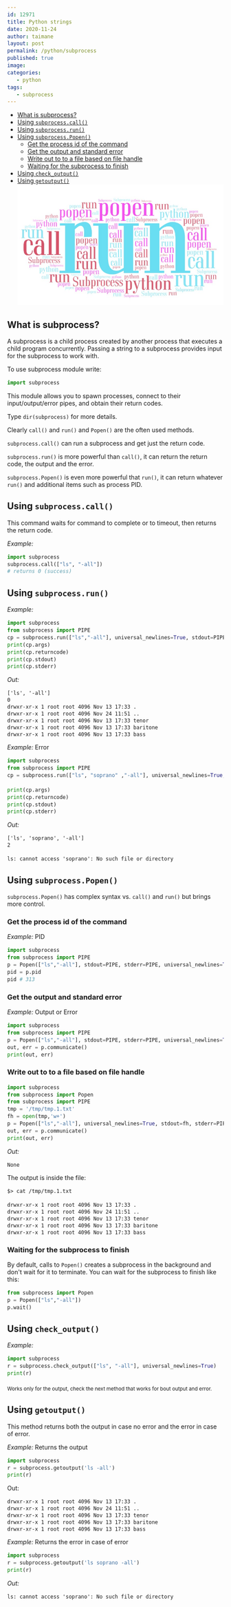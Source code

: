 ```yaml
---
id: 12971
title: Python strings
date: 2020-11-24
author: taimane
layout: post
permalink: /python/subprocess
published: true
image: 
categories: 
   - python
tags:
   - subprocess
---
```

- [What is subprocess?](#what-is-subprocess)
- [Using `subprocess.call()`](#using-subprocesscall)
- [Using `subprocess.run()`](#using-subprocessrun)
- [Using `subprocess.Popen()`](#using-subprocesspopen)
  - [Get the process id of the command](#get-the-process-id-of-the-command)
  - [Get the output and standard error](#get-the-output-and-standard-error)
  - [Write out to to a file based on file handle](#write-out-to-to-a-file-based-on-file-handle)
  - [Waiting for the subprocess to finish](#waiting-for-the-subprocess-to-finish)
- [Using `check_output()`](#using-check_output)
- [Using `getoutput()`](#using-getoutput)
![str](/wp-content/uploads/2020/11/subprocess-art.jpg)


## What is subprocess?

A subprocess is a child process created by another process that executes a child program concurrently. Passing a string to a subprocess provides input for the subprocess to work with.

To use subprocess module write:
```python
import subprocess
```

This module allows you to spawn processes, connect to their input/output/error pipes, and obtain their return codes.

Type `dir(subprocess)` for more details.


Clearly `call()` and `run()`  and `Popen()` are the often used methods. 

`subprocess.call()` can run a subprocess and get just the return code. 

`subprocess.run()` is more powerful than `call()`, it can return the return code, the output and the error.

`subprocess.Popen()` is even more powerful that `run()`, it can return whatever `run()` and additional items such as process PID.


## Using `subprocess.call()`

This command waits for command to complete or to timeout, then returns the return code.

*Example:*
```python
import subprocess
subprocess.call(["ls", "-all"])
# returns 0 (success)
```


## Using `subprocess.run()`


*Example:*
```python
import subprocess
from subprocess import PIPE
cp = subprocess.run(["ls","-all"], universal_newlines=True, stdout=PIPE, stderr=PIPE)
print(cp.args)
print(cp.returncode)
print(cp.stdout)
print(cp.stderr)
```

*Out:*
```
['ls', '-all']
0
drwxr-xr-x 1 root root 4096 Nov 13 17:33 .
drwxr-xr-x 1 root root 4096 Nov 24 11:51 ..
drwxr-xr-x 1 root root 4096 Nov 13 17:33 tenor
drwxr-xr-x 1 root root 4096 Nov 13 17:33 baritone
drwxr-xr-x 1 root root 4096 Nov 13 17:33 bass
```

*Example:*  Error
```python
import subprocess
from subprocess import PIPE
cp = subprocess.run(["ls", "soprano" ,"-all"], universal_newlines=True, stdout=PIPE, stderr=PIPE)

print(cp.args)
print(cp.returncode)
print(cp.stdout)
print(cp.stderr)
```

*Out:*
```
['ls', 'soprano', '-all']
2

ls: cannot access 'soprano': No such file or directory

```


## Using `subprocess.Popen()`

`subprocess.Popen()` has complex syntax vs. `call()` and `run()` but brings more control.

### Get the process id of the command

*Example:* PID
```python
import subprocess
from subprocess import PIPE
p = Popen(["ls","-all"], stdout=PIPE, stderr=PIPE, universal_newlines=True)
pid = p.pid
pid # 313
```

### Get the output and standard error

*Example:* Output or Error
```python
import subprocess
from subprocess import PIPE
p = Popen(["ls","-all"], stdout=PIPE, stderr=PIPE, universal_newlines=True)
out, err = p.communicate()
print(out, err)
```

### Write out to to a file based on file handle

```python
import subprocess
from subprocess import Popen
from subprocess import PIPE
tmp = '/tmp/tmp.1.txt'
fh = open(tmp,'w+')
p = Popen(["ls","-all"], universal_newlines=True, stdout=fh, stderr=PIPE)
out, err = p.communicate()
print(out, err) 
```
*Out:*
```
None
```
The output is inside the file:
```
$> cat /tmp/tmp.1.txt

drwxr-xr-x 1 root root 4096 Nov 13 17:33 .
drwxr-xr-x 1 root root 4096 Nov 24 11:51 ..
drwxr-xr-x 1 root root 4096 Nov 13 17:33 tenor
drwxr-xr-x 1 root root 4096 Nov 13 17:33 baritone
drwxr-xr-x 1 root root 4096 Nov 13 17:33 bass
```

### Waiting for the subprocess to finish

By default, calls to `Popen()` creates a subprocess in the background and don't wait for it to terminate. You can wait for the subprocess to finish like this:

```python
from subprocess import Popen
p = Popen(["ls","-all"])
p.wait()
```

## Using `check_output()`


*Example:*

```python
import subprocess
r = subprocess.check_output(["ls", "-all"], universal_newlines=True)
print(r)
```

<sub>Works only for the output, check the next method that works for bout output and error.</sub>


## Using `getoutput()`

This method returns both the output in case no error and the error in case of error.

*Example:* Returns the output
```python
import subprocess
r = subprocess.getoutput('ls -all')
print(r)
```

Out:
```
drwxr-xr-x 1 root root 4096 Nov 13 17:33 .
drwxr-xr-x 1 root root 4096 Nov 24 11:51 ..
drwxr-xr-x 1 root root 4096 Nov 13 17:33 tenor
drwxr-xr-x 1 root root 4096 Nov 13 17:33 baritone
drwxr-xr-x 1 root root 4096 Nov 13 17:33 bass
```

*Example:* Returns the error in case of error
```python
import subprocess
r = subprocess.getoutput('ls soprano -all')
print(r) 
```

*Out:*
```
ls: cannot access 'soprano': No such file or directory
```



